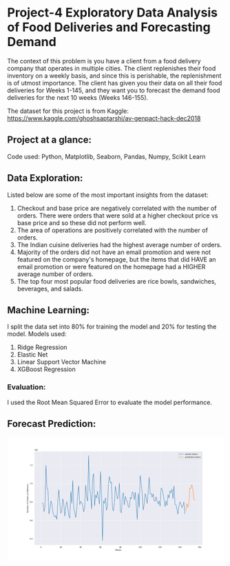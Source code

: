 # Project-4 Exploratory Data Analysis of Food Deliveries and Forecasting Demand

The context of this problem is you have a client from a food delivery company that operates in multiple cities. The client replenishes their food inventory on a weekly basis, and since this is perishable, the replenishment is of utmost importance. The client has given you their data on all their food deliveries for Weeks 1-145, and they want you to forecast the demand food deliveries for the next 10 weeks (Weeks 146-155). 

The dataset for this project is from Kaggle: https://www.kaggle.com/ghoshsaptarshi/av-genpact-hack-dec2018

## Project at a glance:
Code used: Python, Matplotlib, Seaborn, Pandas, Numpy, Scikit Learn

## Data Exploration:
Listed below are some of the most important insights from the dataset:
1. Checkout and base price are negatively correlated with the number of orders. There were orders that were sold at a higher checkout price vs base price and so these did not perform well.
2. The area of operations are positively correlated with the number of orders.
3. The Indian cuisine deliveries had the highest average number of orders.
4. Majority of the orders did not have an email promotion and were not featured on the company's homepage, but the items that did HAVE an email promotion or were featured on the homepage had a HIGHER average number of orders.
5. The top four most popular food deliveries are rice bowls, sandwiches, beverages, and salads.

## Machine Learning:
I split the data set into 80% for training the model and 20% for testing the model.
Models used:
1. Ridge Regression
2. Elastic Net
3. Linear Support Vector Machine
4. XGBoost Regression

### Evaluation:
I used the Root Mean Squared Error to evaluate the model performance.

## Forecast Prediction:
![Image](https://github.com/rafationgson/Project-4/blob/master/Food-Delivery-Forecast.png)
